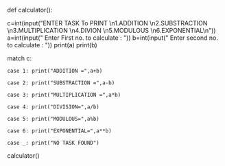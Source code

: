 
def calculator():
 
 c=int(input("ENTER TASK To PRINT \n1.ADDITION \n2.SUBSTRACTION \n3.MULTIPLICATION \n4.DIVION \n5.MODULOUS \n6.EXPONENTIAL\n"))
 a=int(input(" Enter First no. to calculate : ")) 
 b=int(input(" Enter second no. to calculate : "))
 print(a)
 print(b)
 
 match c:
     
    case 1: print("ADDITION =",a+b) 

    case 2: print("SUBSTRACTION =",a-b)

    case 3: print("MULTIPLICATION =",a*b)
    
    case 4: print("DIVISION=",a/b)
   
    case 5: print("MODULOUS=",a%b)
    
    case 6: print("EXPONENTIAL=",a**b)
   
    case _: print("NO TASK FOUND")
calculator()

